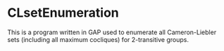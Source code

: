 # CLsetEnumeration
This is a program written in GAP used to enumerate all Cameron-Liebler sets (including all maximum cocliques) for 2-transitive groups.
